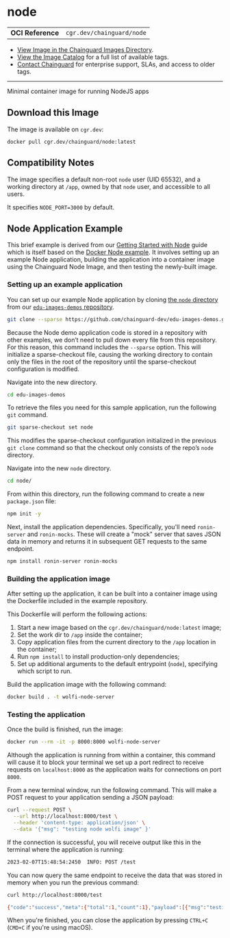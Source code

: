 <!--monopod:start-->
# node
| | |
| - | - |
| **OCI Reference** | `cgr.dev/chainguard/node` |


* [View Image in the Chainguard Images Directory](https://images.chainguard.dev/directory/image/node/overview).
* [View the Image Catalog](https://console.chainguard.dev/images/catalog) for a full list of available tags.
* [Contact Chainguard](https://www.chainguard.dev/chainguard-images) for enterprise support, SLAs, and access to older tags.

---
<!--monopod:end-->

<!--overview:start-->
Minimal container image for running NodeJS apps
<!--overview:end-->

<!--getting:start-->
## Download this Image
The image is available on `cgr.dev`:

```
docker pull cgr.dev/chainguard/node:latest
```
<!--getting:end-->

<!--compatibility:start-->
## Compatibility Notes

The image specifies a default non-root `node` user (UID 65532), and a working directory at `/app`, owned by that `node` user, and accessible to all users.

It specifies `NODE_PORT=3000` by default.

<!--compatibility:end-->

<!--body:start-->
## Node Application Example

This brief example is derived from our [Getting Started with Node](https://edu.chainguard.dev/chainguard/chainguard-images/getting-started/getting-started-node/) guide which is itself based on the [Docker Node example](https://docs.docker.com/language/nodejs/containerize/). It involves setting up an example Node application, building the application into a container image using the Chainguard Node Image, and then testing the newly-built image.

### Setting up an example application

You can set up our example Node application by cloning [the `node` directory](https://github.com/chainguard-dev/edu-images-demos/tree/main/node) from our [`edu-images-demos` repository](https://github.com/chainguard-dev/edu-images-demos).

```sh
git clone --sparse https://github.com/chainguard-dev/edu-images-demos.git
```

Because the Node demo application code is stored in a repository with other examples, we don’t need to pull down every file from this repository. For this reason, this command includes the `--sparse` option. This will initialize a sparse-checkout file, causing the working directory to contain only the files in the root of the repository until the sparse-checkout configuration is modified.

Navigate into the new directory.

```sh
cd edu-images-demos
```

To retrieve the files you need for this sample application, run the following `git` command.

```sh
git sparse-checkout set node
```

This modifies the sparse-checkout configuration initialized in the previous `git clone` command so that the checkout only consists of the repo’s `node` directory.

Navigate into the new `node` directory.

```sh
cd node/
```

From within this directory, run the following command to create a new `package.json` file:

```sh
npm init -y
```

Next, install the application dependencies. Specifically, you'll need `ronin-server` and `ronin-mocks`. These will create a "mock" server that saves JSON data in memory and returns it in subsequent GET requests to the same endpoint.

```sh
npm install ronin-server ronin-mocks
```

### Building the application image

After setting up the application, it can be built into a container image using the Dockerfile included in the example repository.

This Dockerfile will perform the following actions:

1. Start a new image based on the `cgr.dev/chainguard/node:latest` image;
2. Set the work dir to `/app` inside the container;
3. Copy application files from the current directory to the `/app` location in the container;
4. Run `npm install` to install production-only dependencies;
5. Set up additional arguments to the default entrypoint (`node`), specifying which script to run.

Build the application image with the following command:

```sh
docker build . -t wolfi-node-server
```

### Testing the application

Once the build is finished, run the image:

```sh
docker run --rm -it -p 8000:8000 wolfi-node-server
```

Although the application is running from within a container, this command will cause it to block your terminal we set up a port redirect to receive requests on `localhost:8000` as the application waits for connections on port `8000`.

From a new terminal window, run the following command. This will make a POST request to your application sending a JSON payload:

```sh
curl --request POST \
  --url http://localhost:8000/test \
  --header 'content-type: application/json' \
  --data '{"msg": "testing node wolfi image" }'
```

If the connection is successful, you will receive output like this in the terminal where the application is running:

```sh
2023-02-07T15:48:54:2450  INFO: POST /test
```

You can now query the same endpoint to receive the data that was stored in memory when you run the previous command:

```sh
curl http://localhost:8000/test
```
```sh
{"code":"success","meta":{"total":1,"count":1},"payload":[{"msg":"testing node wolfi image","id":"6011f987-b9f8-4442-8253-d54166df5966","createDate":"2023-02-07T15:57:23.520Z"}]}
```

When you're finished, you can close the application by pressing `CTRL+C` (`CMD+C` if you're using macOS).

<!--body:end-->

